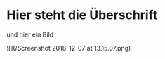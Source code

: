 # Hier steht die Überschrift 

und hier ein Bild

![](/Screenshot 2018-12-07 at 13.15.07.png)
<!--stackedit_data:
eyJoaXN0b3J5IjpbLTIwNTI1MDM4NDIsLTI1ODcxMzEzMV19
-->
